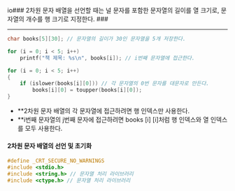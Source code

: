 io### 2차원 문자 배열을 선언할 때는 널 문자를 포함한 문자열의 길이를  열 크기로, 문자열의 개수를 행 크기로 지정한다. ###
_____
```c
char books[5][30]; // 문자열의 길이가 30인 문자열을 5개 저장한다.
```

```c
for (i = 0; i < 5; i++)
	printf("책 제목: %s\n", books[i]); // i번째 문자열에 접근한다.

for (i = 0; i < 5; i++)
{
	if (islower(books[i][0])) // 각 문자열의 0번 문자를 대문자로 만든다.
		books[i][0] = toupper(books[i][0]);
}
```
- **2차원 문자 배열의 각 문자열에 접근하려면 행 인덱스만 사용한다.
- **i번째 문자열의 j번째 문자에 접근하려면 books [i]  [i]처럼 행 인덱스와 열 인덱스를 모두 사용한다.

#### 2차원 문자 배열의 선언 및 초기화
```c
#define _CRT_SECURE_NO_WARNINGS
#include <stdio.h>
#include <string.h> // 문자열 처리 라이브러리
#include <ctype.h> // 문자열 처리 라이브러리
```